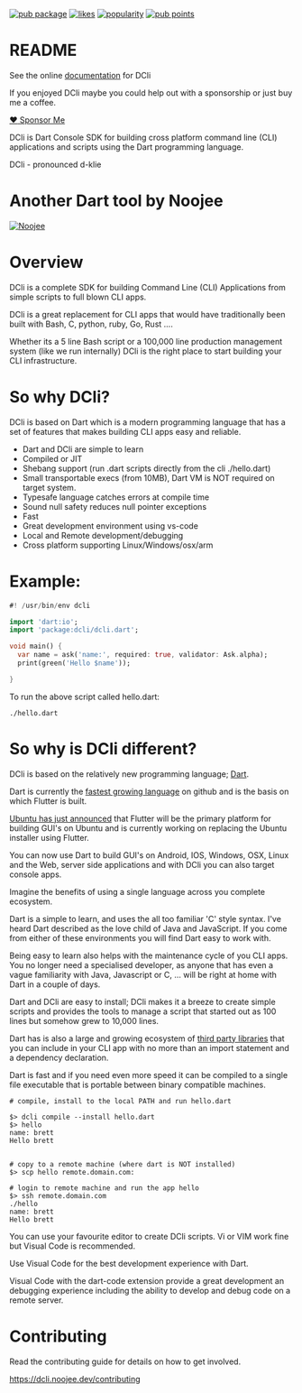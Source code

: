 [![pub package](https://img.shields.io/pub/v/dcli.svg)](https://pub.dev/packages/dcli)
[![likes](https://badges.bar/dcli/likes)](https://pub.dev/packages/dcli/score)
[![popularity](https://badges.bar/dcli/popularity)](https://pub.dev/packages/dcli/score)
[![pub points](https://badges.bar/dcli/pub%20points)](https://pub.dev/packages/dcli/score)

# README

See the online [documentation](https://dcli.noojee.dev) for DCli


If you enjoyed DCli maybe you could help out with a sponsorship or just buy me a coffee.

[:heart: Sponsor Me](https://github.com/sponsors/bsutton)


DCli is Dart Console SDK for building cross platform command line \(CLI\) applications and scripts using the Dart programming language.

DCli - pronounced d-klie


# Another Dart tool by Noojee

<a href="https://noojee.dev">![Noojee](https://github.com/bsutton/dcli/blob/master/images/noojee-logo.png?raw=true)</a>

# Overview
DCli is a complete SDK for building Command  Line (CLI) Applications from simple scripts to full blown CLI apps. 

DCli is a great replacement for CLI apps that would have traditionally been built with Bash, C, python, ruby, Go, Rust ....

Whether its a 5 line Bash script or a 100,000 line production management system (like we run internally) DCli is the right place to start building your CLI infrastructure.
# So why DCli?
DCli is based on Dart which is a modern programming language that has a set of features that makes building CLI apps easy and reliable.
* Dart and DCli are simple to learn
* Compiled or JIT 
* Shebang support (run .dart scripts directly from the cli ./hello.dart)
* Small transportable execs (from 10MB), Dart VM is NOT required on target system.
* Typesafe language catches errors at compile time
* Sound null safety reduces null pointer exceptions
* Fast
* Great development environment using vs-code
* Local and Remote development/debugging 
* Cross platform supporting Linux/Windows/osx/arm

# Example:
```dart
#! /usr/bin/env dcli

import 'dart:io';
import 'package:dcli/dcli.dart';

void main() {
  var name = ask('name:', required: true, validator: Ask.alpha);
  print(green('Hello $name'));

}
```
To run the above script called hello.dart:

`./hello.dart`

# So why is DCli different?
DCli is based on the relatively new programming language; [Dart](https://dart.dev/).

Dart is currently the [fastest growing language](https://www.linkedin.com/pulse/google-dart-tops-githubs-list-fastest-growing-2019-bill-detwiler#:~:text=According%20to%20GitHub%27s%20annual%20%22The,tagged%20with%20a%20primary%20language) on github and is the basis on which Flutter is built.

[Ubuntu has just announced](https://medium.com/flutter/announcing-flutter-linux-alpha-with-canonical-19eb824590a9) that Flutter will be the primary platform for building GUI's on Ubuntu and is currently working on replacing the Ubuntu installer using Flutter.

You can now use Dart to build GUI's on Android, IOS, Windows, OSX, Linux and the Web, server side applications and with DCli you can also target console apps.

Imagine the benefits of using a single language across you complete ecosystem.

Dart is a simple to learn, and uses the all too familiar 'C' style syntax. I've heard Dart described as the love child of Java and JavaScript. If you come from either of these environments you will find Dart easy to work with.


Being easy to learn also helps with the maintenance cycle of you CLI apps. You no longer need a specialised developer, as anyone that has even a vague familiarity with Java, Javascript or C, ... will be right at home with Dart in a couple of days.

Dart and DCli are easy to install; DCli makes it a breeze to create simple scripts and provides the tools to manage a script that started out as 100 lines but somehow grew to 10,000 lines.

Dart has is also a large and growing ecosystem of [third party libraries](https://pub.dev/) that you can include in your CLI app with no more than an import statement and a dependency declaration.

Dart is fast and if you need even more speed it can be compiled to a single file executable that is portable between binary compatible machines.

```
# compile, install to the local PATH and run hello.dart

$> dcli compile --install hello.dart
$> hello
name: brett
Hello brett


# copy to a remote machine (where dart is NOT installed)
$> scp hello remote.domain.com:

# login to remote machine and run the app hello
$> ssh remote.domain.com
./hello
name: brett
Hello brett
```

You can use your favourite editor to create DCli scripts. Vi or VIM work fine but Visual Code is recommended.

Use Visual Code for the best development experience with Dart.

Visual Code with the dart-code extension provide a great development an debugging experience including the ability to develop and debug code on a remote server.

# Contributing
Read the contributing guide for details on how to get involved.

https://dcli.noojee.dev/contributing
